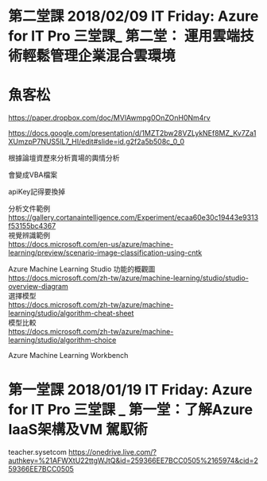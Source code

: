 # 第二堂課 2018/02/09 IT Friday: Azure for IT Pro 三堂課_ 第二堂： 運用雲端技術輕鬆管理企業混合雲環境

# 魚客松   

https://paper.dropbox.com/doc/MVlAwmpg0OnZOnH0Nm4rv


https://docs.google.com/presentation/d/1MZT2bw28VZLykNEf8MZ_Kv7Za1XUmzpP7NUS5lL7_HI/edit#slide=id.g2f2a5b508c_0_0  


根據論壇資歷來分析賣場的輿情分析  


會變成VBA檔案  

apiKey記得要換掉  


分析文件範例  
https://gallery.cortanaintelligence.com/Experiment/ecaa60e30c19443e9313f53155bc4367  
視覺辨識範例  
https://docs.microsoft.com/en-us/azure/machine-learning/preview/scenario-image-classification-using-cntk  


Azure Machine Learning Studio 功能的概觀圖  
https://docs.microsoft.com/zh-tw/azure/machine-learning/studio/studio-overview-diagram  
選擇模型  
https://docs.microsoft.com/zh-tw/azure/machine-learning/studio/algorithm-cheat-sheet  
模型比較  
https://docs.microsoft.com/zh-tw/azure/machine-learning/studio/algorithm-choice  
  
Azure Machine Learning Workbench  


# 第一堂課 2018/01/19 IT Friday: Azure for IT Pro 三堂課 _ 第一堂：了解Azure IaaS架構及VM 駕馭術
teacher.sysetcom
https://onedrive.live.com/?authkey=%21AFWXtU22ttgWJtQ&id=259366EE7BCC0505%2165974&cid=259366EE7BCC0505
